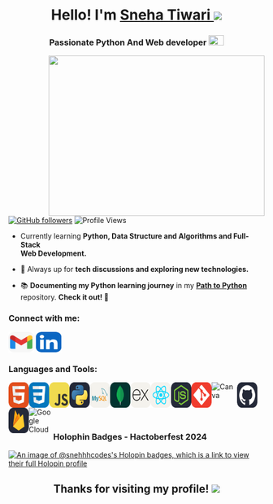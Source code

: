 <h1 align="center"> Hello! I'm <a href="https://www.linkedin.com/in/">Sneha Tiwari </a> <img src="https://user-images.githubusercontent.com/74038190/226127913-88de86d3-8437-45b9-a3b6-e746b47f655a.gif" width="45">  
<h3 align="center"> Passionate Python And Web developer <img src="https://user-images.githubusercontent.com/74038190/212284087-bbe7e430-757e-4901-90bf-4cd2ce3e1852.gif" width="30" height="20">
</h3>

<img align="right" src="https://github.com/Anmol-Baranwal/Cool-GIFs-For-GitHub/assets/74038190/08fa9f5b-dcb7-4f5e-8721-203468dda5f3" width="425" height="315">
 
[![GitHub followers](https://img.shields.io/github/followers/snehhhcodes?label=Follow&style=social)](https://github.com/snehhhcodes)
![Profile Views](https://komarev.com/ghpvc/?username=snehhhcodes&color=blue)

- Currently learning **Python, Data Structure and Algorithms and Full-Stack** <br> **Web Development.**
  
- 💬 Always up for **tech discussions and exploring new technologies.**

- 📚 **Documenting my Python learning journey** in my **[Path to Python](#)** <br> repository. **Check it out! 🚀**

<h3 align="left">Connect with me:</h3>
<p align="left"> 
<a href="mailto:your-snehatiwari474@gmail.com" target="_blank"><img align="center" src="https://github.com/tandpfun/skill-icons/blob/main/icons/Gmail-Light.svg" alt="Gmail" height="40" width="50"/></a>
<a href="https://linkedin.com/in/" target="blank"><img align="center" src="https://github.com/tandpfun/skill-icons/blob/main/icons/LinkedIn.svg" alt="Linkedin" height="40" width="50"/></a>
<h3 align="left">Languages and Tools:</h3>
<p align="left">
  <!-- HTML -->
  <a href="https://developer.mozilla.org/en-US/docs/Web/HTML" target="_blank"><img align="left" src="https://github.com/tandpfun/skill-icons/blob/main/icons/HTML.svg" width="40" height="50"/></a>
  <!-- CSS -->
  <a href="https://developer.mozilla.org/en-US/docs/Web/CSS" target="blank"><img align="left" src="https://github.com/tandpfun/skill-icons/blob/main/icons/CSS.svg" alt="CSS3" width="40" height="50"/></a>
  <!-- JavaScript -->
  <a href="https://developer.mozilla.org/en-US/docs/Web/JavaScript" target="blank"><img align="left" src="https://github.com/tandpfun/skill-icons/blob/main/icons/JavaScript.svg" alt="JavaScript" width="40" height="50"/></a>
  <!-- Python -->
  <a href="https://www.python.org/" target="blank"><img align="left" src="https://github.com/tandpfun/skill-icons/blob/main/icons/Python-Dark.svg" alt="Python" width="40" height="50"/></a>
  <!-- MySQL -->
  <a href="https://www.mysql.com/" target="blank"><img align="left" src="https://github.com/tandpfun/skill-icons/blob/main/icons/MySQL-Light.svg" alt="MySQL" width="40" height="50"/></a>
  <!-- MERN Stack -->
  <a href="https://www.mongodb.com/" target="blank"><img align="left" src="https://github.com/tandpfun/skill-icons/blob/main/icons/MongoDB.svg" alt="MongoDB" width="40" height="50"/></a>
  <a href="https://expressjs.com/" target="blank"><img align="left" src="https://github.com/tandpfun/skill-icons/blob/main/icons/ExpressJS-Light.svg" alt="Express" width="40" height="50"/></a>
  <a href="https://reactjs.org/" target="blank"><img align="left" src="https://github.com/tandpfun/skill-icons/blob/main/icons/React-Light.svg" alt="React" width="40" height="50"/></a>
  <a href="https://nodejs.org/" target="blank"><img align="left" src="https://github.com/tandpfun/skill-icons/blob/main/icons/NodeJS-Dark.svg" alt="Node.js" width="40" height="50"/></a>
  <!-- Git -->
  <a href="https://git-scm.com/" target="blank"><img align="left" src="https://github.com/tandpfun/skill-icons/blob/main/icons/Git.svg" alt="Git" width="40" height="50"/></a>
  <!-- Canva -->
  <a href="https://www.canva.com/" target="blank"><img align="left" src="https://raw.githubusercontent.com/marwin1991/profile-technology-icons/refs/heads/main/icons/canva.png" alt="Canva" width="50" height="50"/></a>
  <!-- GitHub -->
  <a href="https://github.com/" target="blank"><img align="left" src="https://github.com/tandpfun/skill-icons/blob/main/icons/Github-Dark.svg" alt="GitHub" width="40" height="50"/></a>
  <!-- Firebase -->
  <a href="https://firebase.google.com/" target="blank"><img align="left" src="https://github.com/tandpfun/skill-icons/blob/main/icons/Firebase-Dark.svg" alt="Firebase" width="40" height="50"/></a>
  <!-- Google Cloud -->
  <a href="https://cloud.google.com/" target="blank"><img align="left"src="https://raw.githubusercontent.com/marwin1991/profile-technology-icons/refs/heads/main/icons/gcp.png" alt="Google Cloud" width="48" height="50"/></a>
</p>

<br>
<br>
<br>
<br>

## <h3 align="left"> Holophin Badges - Hactoberfest 2024 </h3>
[![An image of @snehhhcodes's Holopin badges, which is a link to view their full Holopin profile](https://holopin.me/snehhhcodes)](https://holopin.io/@snehhhcodes)

## <p align="center"> Thanks for visiting my profile! <img src="https://github.com/Anmol-Baranwal/Cool-GIFs-For-GitHub/assets/74038190/e4f28204-ea88-4364-a321-8330c3fbde6a" width="65"></p>
